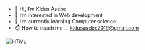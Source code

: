 - 👋 Hi, I’m Kidus Asebe
- 👀 I’m interested in Web development
- 🌱 I’m currently learning Computer science
- 📫 How to reach me ... kidusasebe2019@gmail.com

<!---
itskidus02/itskidus02 is a ✨ special ✨ repository because its `README.md` (this file) appears on your GitHub profile.
You can click the Preview link to take a look at your changes.
--->

![HTML](https://github.com/itskidus02/itskidus02/assets/138166404/fdf2134a-b4d0-40f9-8c29-aeda7b66631b)
